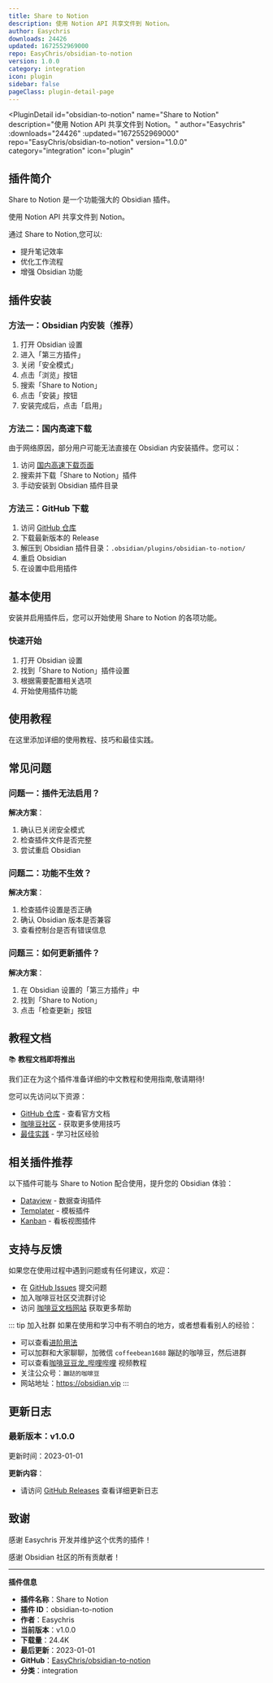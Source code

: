 ```yaml
---
title: Share to Notion
description: 使用 Notion API 共享文件到 Notion。
author: Easychris
downloads: 24426
updated: 1672552969000
repo: EasyChris/obsidian-to-notion
version: 1.0.0
category: integration
icon: plugin
sidebar: false
pageClass: plugin-detail-page
---
```


<PluginDetail
  id="obsidian-to-notion"
  name="Share to Notion"
  description="使用 Notion API 共享文件到 Notion。"
  author="Easychris"
  :downloads="24426"
  :updated="1672552969000"
  repo="EasyChris/obsidian-to-notion"
  version="1.0.0"
  category="integration"
  icon="plugin"
>

<!-- AUTO_GENERATED_START -->
## 插件简介

Share to Notion 是一个功能强大的 Obsidian 插件。

使用 Notion API 共享文件到 Notion。

通过 Share to Notion,您可以:

- 提升笔记效率
- 优化工作流程
- 增强 Obsidian 功能

<!-- AUTO_GENERATED_END -->

<!-- AUTO_GENERATED_START -->
## 插件安装

### 方法一：Obsidian 内安装（推荐）

1. 打开 Obsidian 设置
2. 进入「第三方插件」
3. 关闭「安全模式」
4. 点击「浏览」按钮
5. 搜索「Share to Notion」
6. 点击「安装」按钮
7. 安装完成后，点击「启用」

### 方法二：国内高速下载

由于网络原因，部分用户可能无法直接在 Obsidian 内安装插件。您可以：

1. 访问 [国内高速下载页面](/zh/documentation/obsidian-plugins-download.html)
2. 搜索并下载「Share to Notion」插件
3. 手动安装到 Obsidian 插件目录

### 方法三：GitHub 下载

1. 访问 [GitHub 仓库](https://github.com/EasyChris/obsidian-to-notion)
2. 下载最新版本的 Release
3. 解压到 Obsidian 插件目录：`.obsidian/plugins/obsidian-to-notion/`
4. 重启 Obsidian
5. 在设置中启用插件

## 基本使用

安装并启用插件后，您可以开始使用 Share to Notion 的各项功能。

### 快速开始

1. 打开 Obsidian 设置
2. 找到「Share to Notion」插件设置
3. 根据需要配置相关选项
4. 开始使用插件功能

<!-- AUTO_GENERATED_END -->

<!-- CUSTOM_CONTENT_START:tutorial -->
## 使用教程

在这里添加详细的使用教程、技巧和最佳实践。

<!-- CUSTOM_CONTENT_END:tutorial -->

<!-- SHARED_CONTENT_START -->
## 常见问题

### 问题一：插件无法启用？

**解决方案**：
1. 确认已关闭安全模式
2. 检查插件文件是否完整
3. 尝试重启 Obsidian

### 问题二：功能不生效？

**解决方案**：
1. 检查插件设置是否正确
2. 确认 Obsidian 版本是否兼容
3. 查看控制台是否有错误信息

### 问题三：如何更新插件？

**解决方案**：
1. 在 Obsidian 设置的「第三方插件」中
2. 找到「Share to Notion」
3. 点击「检查更新」按钮

## 教程文档

📚 **教程文档即将推出**

我们正在为这个插件准备详细的中文教程和使用指南,敬请期待!

您可以先访问以下资源：
- [GitHub 仓库](https://github.com/EasyChris/obsidian-to-notion) - 查看官方文档
- [咖啡豆社区](/zh/bases/) - 获取更多使用技巧
- [最佳实践](/zh/best-practices/) - 学习社区经验

## 相关插件推荐

以下插件可能与 Share to Notion 配合使用，提升您的 Obsidian 体验：

- [Dataview](/zh/plugins/dataview.html) - 数据查询插件
- [Templater](/zh/plugins/templater-obsidian.html) - 模板插件
- [Kanban](/zh/plugins/obsidian-kanban.html) - 看板视图插件

## 支持与反馈

如果您在使用过程中遇到问题或有任何建议，欢迎：

- 在 [GitHub Issues](https://github.com/EasyChris/obsidian-to-notion/issues) 提交问题
- 加入咖啡豆社区交流群讨论
- 访问 [咖啡豆文档网站](https://obsidian.vip) 获取更多帮助

::: tip 加入社群
如果在使用和学习中有不明白的地方，或者想看看别人的经验：
- 可以查看[进阶用法](/zh/advanced)
- 可以加群和大家聊聊，加微信 `coffeebean1688` 蹦跶的咖啡豆，然后进群
- 可以查看[咖啡豆豆龙_哔哩哔哩](https://space.bilibili.com/618777356) 视频教程
- 关注公众号：`蹦跶的咖啡豆`
- 网站地址：https://obsidian.vip
:::
<!-- SHARED_CONTENT_END -->

<!-- AUTO_GENERATED_START -->
## 更新日志

### 最新版本：v1.0.0

更新时间：2023-01-01

**更新内容**：
- 请访问 [GitHub Releases](https://github.com/EasyChris/obsidian-to-notion/releases) 查看详细更新日志

## 致谢

感谢 Easychris 开发并维护这个优秀的插件！

感谢 Obsidian 社区的所有贡献者！

---

**插件信息**
- **插件名称**：Share to Notion
- **插件 ID**：obsidian-to-notion
- **作者**：Easychris
- **当前版本**：v1.0.0
- **下载量**：24.4K
- **最后更新**：2023-01-01
- **GitHub**：[EasyChris/obsidian-to-notion](https://github.com/EasyChris/obsidian-to-notion)
- **分类**：integration
<!-- AUTO_GENERATED_END -->

</PluginDetail>

